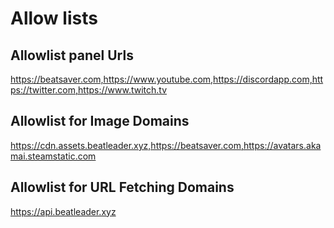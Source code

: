 # Allow lists

## Allowlist panel Urls

https://beatsaver.com,https://www.youtube.com,https://discordapp.com,https://twitter.com,https://www.twitch.tv

## Allowlist for Image Domains

https://cdn.assets.beatleader.xyz,https://beatsaver.com,https://avatars.akamai.steamstatic.com

## Allowlist for URL Fetching Domains

https://api.beatleader.xyz
